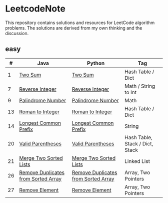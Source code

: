 # LeetcodeNote

This repository contains solutions and resources for LeetCode algorithm problems.
The solutions are derived from my own thinking and the discussion. 


## easy
|  #  |      Java     |   Python   | Tag                            
|-----|----------------|---------------|---------------
|1|[Two Sum](https://github.com/cymbym/LeetcodeNote/blob/master/java/TwoSum.java)|[Two Sum](https://github.com/cymbym/LeetcodeNote/blob/master/python/TwoSum.py)|Hash Table / Dict|
|7|[Reverse Integer](https://github.com/cymbym/LeetcodeNote/blob/master/java/ReverseInteger.java)|[Reverse Integer](https://github.com/cymbym/LeetcodeNote/blob/master/python/ReverseInteger.py)|Math / String to Int
|9|[Palindrome Number](https://github.com/cymbym/LeetcodeNote/blob/master/java/PalindromeNumber.java)|[Palindrome Number](https://github.com/cymbym/LeetcodeNote/blob/master/python/PalindromeNumber.py)|Math
|13|[Roman to Integer](https://github.com/cymbym/LeetcodeNote/blob/master/java/RomantoInteger.java)|[Roman to Integer](https://github.com/cymbym/LeetcodeNote/blob/master/python/RomantoInteger.py)|Hash Table / Dict|
|14|[Longest Common Prefix](https://github.com/cymbym/LeetcodeNote/blob/master/java/LongestCommonPrefix.java)|[Longest Common Prefix](https://github.com/cymbym/LeetcodeNote/blob/master/python/LongestCommonPrefix.py)|String|
|20|[Valid Parentheses](https://github.com/cymbym/LeetcodeNote/blob/master/java/ValidParentheses.java)|[Valid Parentheses](https://github.com/cymbym/LeetcodeNote/blob/master/python/ValidParentheses.py)|Hash Table, Stack / Dict, Stack|
|21|[Merge Two Sorted Lists](https://github.com/cymbym/LeetcodeNote/blob/master/java/MergeTwoSortedLists.java)|[Merge Two Sorted Lists](https://github.com/cymbym/LeetcodeNote/blob/master/python/MergeTwoSortedLists.py)|Linked List|
|26|[Remove Duplicates from Sorted Array](https://github.com/cymbym/LeetcodeNote/blob/master/java/RemoveDuplicatesfromSortedArray.java)|[Remove Duplicates from Sorted Array](https://github.com/cymbym/LeetcodeNote/blob/master/python/RemoveDuplicatesfromSortedArray.py)|Array, Two Pointers|
|27|[Remove Element](https://github.com/cymbym/LeetcodeNote/blob/master/java/RemoveElement.java)|[Remove Element](https://github.com/cymbym/LeetcodeNote/blob/master/python/RemoveElement.py)|Array, Two Pointers|


